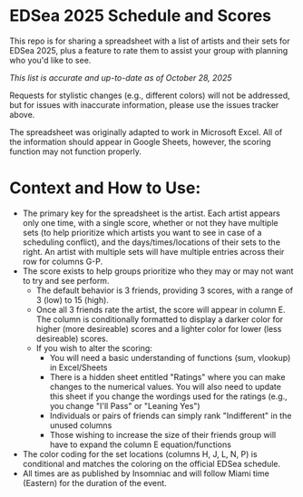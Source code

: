 # EDSea 2025 Schedule and Scores
This repo is for sharing a spreadsheet with a list of artists and their sets for EDSea 2025, plus a feature to rate them to assist your group with planning who you'd like to see.

*This list is accurate and up-to-date as of October 28, 2025*

Requests for stylistic changes (e.g., different colors) will not be addressed, but for issues with inaccurate information, please use the issues tracker above.

The spreadsheet was originally adapted to work in Microsoft Excel.  All of the information should appear in Google Sheets, however, the scoring function may not function properly.

# Context and How to Use:
* The primary key for the spreadsheet is the artist.  Each artist appears only one time, with a single score, whether or not they have multiple sets (to help prioritize which artists you want to see in case of a scheduling conflict), and the days/times/locations of their sets to the right.  An artist with multiple sets will have multiple entries across their row for columns G-P.
* The score exists to help groups prioritize who they may or may not want to try and see perform.
  * The default behavior is 3 friends, providing 3 scores, with a range of 3 (low) to 15 (high).
  * Once all 3 friends rate the artist, the score will appear in column E.  The column is conditionally formatted to display a darker color for higher (more desireable) scores and a lighter color for lower (less desireable) scores.
  * If you wish to alter the scoring:
    * You will need a basic understanding of functions (sum, vlookup) in Excel/Sheets
    * There is a hidden sheet entitled "Ratings" where you can make changes to the numerical values.  You will also need to update this sheet if you change the wordings used for the ratings (e.g., you change "I'll Pass" or "Leaning Yes")
    * Individuals or pairs of friends can simply rank "Indifferent" in the unused columns
    * Those wishing to increase the size of their friends group will have to expand the column E equation/functions
* The color coding for the set locations (columns H, J, L, N, P) is conditional and matches the coloring on the official EDSea schedule.
* All times are as published by Insomniac and will follow Miami time (Eastern) for the duration of the event.
